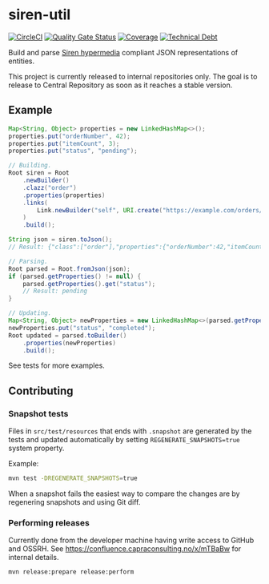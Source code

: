 # siren-util

[![CircleCI](https://circleci.com/gh/capraconsulting/siren-util.svg?style=svg)](https://circleci.com/gh/capraconsulting/siren-util)
[![Quality Gate Status](https://sonarcloud.io/api/project_badges/measure?project=capraconsulting_siren-util&metric=alert_status)](https://sonarcloud.io/dashboard?id=capraconsulting_siren-util)
[![Coverage](https://sonarcloud.io/api/project_badges/measure?project=capraconsulting_siren-util&metric=coverage)](https://sonarcloud.io/dashboard?id=capraconsulting_siren-util)
[![Technical Debt](https://sonarcloud.io/api/project_badges/measure?project=capraconsulting_siren-util&metric=sqale_index)](https://sonarcloud.io/dashboard?id=capraconsulting_siren-util)

Build and parse [Siren hypermedia](https://github.com/kevinswiber/siren)
compliant JSON representations of entities.

This project is currently released to internal repositories only.
The goal is to release to Central Repository as soon as it reaches a
stable version.

## Example

```java
Map<String, Object> properties = new LinkedHashMap<>();
properties.put("orderNumber", 42);
properties.put("itemCount", 3);
properties.put("status", "pending");

// Building.
Root siren = Root
    .newBuilder()
    .clazz("order")
    .properties(properties)
    .links(
        Link.newBuilder("self", URI.create("https://example.com/orders/42")).build()
    )
    .build();

String json = siren.toJson();
// Result: {"class":["order"],"properties":{"orderNumber":42,"itemCount":3,"status":"pending"},"links":[{"rel":["self"],"href":"https://example.com/orders/42"}]}

// Parsing.
Root parsed = Root.fromJson(json);
if (parsed.getProperties() != null) {
    parsed.getProperties().get("status");
    // Result: pending
}

// Updating.
Map<String, Object> newProperties = new LinkedHashMap<>(parsed.getProperties());
newProperties.put("status", "completed");
Root updated = parsed.toBuilder()
    .properties(newProperties)
    .build();
```

See tests for more examples.

## Contributing

### Snapshot tests

Files in `src/test/resources` that ends with `.snapshot` are generated by
the tests and updated automatically by setting `REGENERATE_SNAPSHOTS=true`
system property.

Example:

```bash
mvn test -DREGENERATE_SNAPSHOTS=true
```

When a snapshot fails the easiest way to compare the changes are by regenering
snapshots and using Git diff.

### Performing releases

Currently done from the developer machine having write access to
GitHub and OSSRH. See https://confluence.capraconsulting.no/x/mTBaBw
for internal details.

```bash
mvn release:prepare release:perform
```
